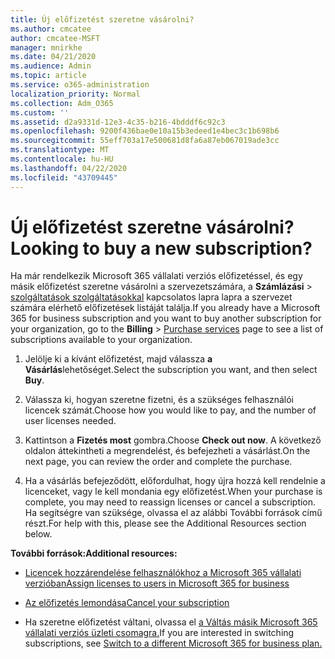 ```yaml
---
title: Új előfizetést szeretne vásárolni?
ms.author: cmcatee
author: cmcatee-MSFT
manager: mnirkhe
ms.date: 04/21/2020
ms.audience: Admin
ms.topic: article
ms.service: o365-administration
localization_priority: Normal
ms.collection: Adm_O365
ms.custom: ''
ms.assetid: d2a9331d-12e3-4c35-b216-4bdddf6c92c3
ms.openlocfilehash: 9200f436bae0e10a15b3edeed1e4bec3c1b698b6
ms.sourcegitcommit: 55eff703a17e500681d8fa6a87eb067019ade3cc
ms.translationtype: MT
ms.contentlocale: hu-HU
ms.lasthandoff: 04/22/2020
ms.locfileid: "43709445"
---
```

# <a name="looking-to-buy-a-new-subscription"></a><span data-ttu-id="9d080-102">Új előfizetést szeretne vásárolni?</span><span class="sxs-lookup"><span data-stu-id="9d080-102">Looking to buy a new subscription?</span></span>

<span data-ttu-id="9d080-103">Ha már rendelkezik Microsoft 365 vállalati verziós előfizetéssel, és egy másik előfizetést szeretne vásárolni a szervezetszámára, a **Számlázási** \> [szolgáltatások szolgáltatásokkal](https://go.microsoft.com/fwlink/p/?linkid=868433) kapcsolatos lapra lapra a szervezet számára elérhető előfizetések listáját találja.</span><span class="sxs-lookup"><span data-stu-id="9d080-103">If you already have a Microsoft 365 for business subscription and you want to buy another subscription for your organization, go to the **Billing** \> [Purchase services](https://go.microsoft.com/fwlink/p/?linkid=868433) page to see a list of subscriptions available to your organization.</span></span>
 
1. <span data-ttu-id="9d080-104">Jelölje ki a kívánt előfizetést, majd válassza **a Vásárlás**lehetőséget.</span><span class="sxs-lookup"><span data-stu-id="9d080-104">Select the subscription you want, and then select **Buy**.</span></span>

2. <span data-ttu-id="9d080-105">Válassza ki, hogyan szeretne fizetni, és a szükséges felhasználói licencek számát.</span><span class="sxs-lookup"><span data-stu-id="9d080-105">Choose how you would like to pay, and the number of user licenses needed.</span></span>

3. <span data-ttu-id="9d080-106">Kattintson a **Fizetés most** gombra.</span><span class="sxs-lookup"><span data-stu-id="9d080-106">Choose **Check out now**.</span></span> <span data-ttu-id="9d080-107">A következő oldalon áttekintheti a megrendelést, és befejezheti a vásárlást.</span><span class="sxs-lookup"><span data-stu-id="9d080-107">On the next page, you can review the order and complete the purchase.</span></span>

4. <span data-ttu-id="9d080-108">Ha a vásárlás befejeződött, előfordulhat, hogy újra hozzá kell rendelnie a licenceket, vagy le kell mondania egy előfizetést.</span><span class="sxs-lookup"><span data-stu-id="9d080-108">When your purchase is complete, you may need to reassign licenses or cancel a subscription.</span></span> <span data-ttu-id="9d080-109">Ha segítségre van szüksége, olvassa el az alábbi További források című részt.</span><span class="sxs-lookup"><span data-stu-id="9d080-109">For help with this, please see the Additional Resources section below.</span></span>

 <span data-ttu-id="9d080-110">**További források:**</span><span class="sxs-lookup"><span data-stu-id="9d080-110">**Additional resources:**</span></span>
  
- [<span data-ttu-id="9d080-111">Licencek hozzárendelése felhasználókhoz a Microsoft 365 vállalati verzióban</span><span class="sxs-lookup"><span data-stu-id="9d080-111">Assign licenses to users in Microsoft 365 for business</span></span>](https://docs.microsoft.com/office365/admin/subscriptions-and-billing/assign-licenses-to-users)
    
- [<span data-ttu-id="9d080-112">Az előfizetés lemondása</span><span class="sxs-lookup"><span data-stu-id="9d080-112">Cancel your subscription</span></span>](https://docs.microsoft.com/office365/admin/subscriptions-and-billing/cancel-your-subscription)
    
- <span data-ttu-id="9d080-113">Ha szeretne előfizetést váltani, olvassa el [a Váltás másik Microsoft 365 vállalati verziós üzleti csomagra.](https://docs.microsoft.com/office365/admin/subscriptions-and-billing/switch-to-a-different-plan)</span><span class="sxs-lookup"><span data-stu-id="9d080-113">If you are interested in switching subscriptions, see [Switch to a different Microsoft 365 for business plan.](https://docs.microsoft.com/office365/admin/subscriptions-and-billing/switch-to-a-different-plan)</span></span>